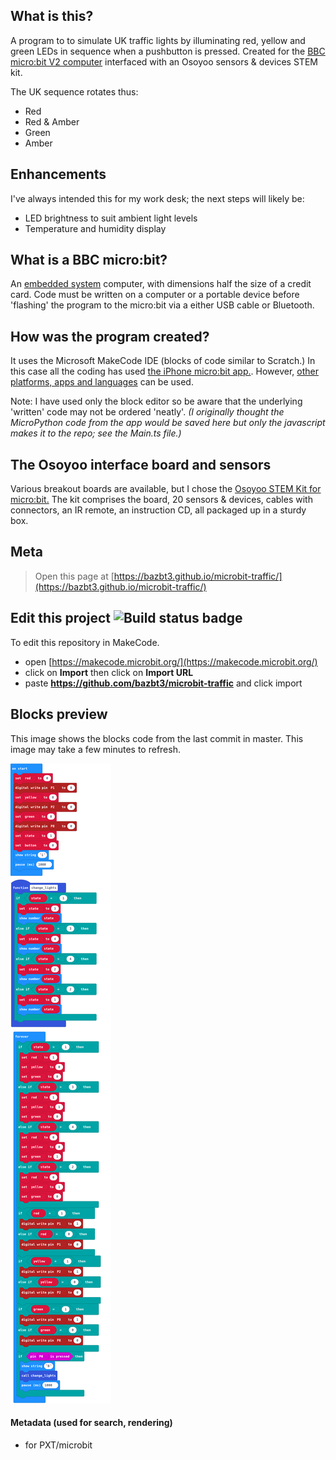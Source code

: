 ## What is this?

A program to to simulate UK traffic lights by illuminating red, yellow and green LEDs in sequence when a pushbutton is pressed.  Created for the [BBC micro:bit V2 computer](https://microbit.org) interfaced with an Osoyoo sensors & devices STEM kit.

The UK sequence rotates thus:

* Red
* Red & Amber
* Green
* Amber

## Enhancements

I've always intended this for my work desk; the next steps will likely be:

* LED brightness to suit ambient light levels
* Temperature and humidity display

## What is a BBC micro:bit?

An [embedded system](https://en.wikipedia.org/wiki/Embedded_system) computer, with dimensions half the size of a credit card.  Code must be written on a computer or a portable device before 'flashing' the program to the micro:bit via a either USB cable or Bluetooth.

## How was the program created?

It uses the Microsoft MakeCode IDE (blocks of code similar to Scratch.) In this case all the coding has used [the iPhone micro:bit app.](https://apps.apple.com/gb/app/micro-bit/id1092687276).  However, [other platforms, apps and languages](https://microbit.org/code/) can be used.

Note: I have used only the block editor so be aware that the underlying 'written' code may not be ordered 'neatly'.  *(I originally thought the MicroPython code from the app would be saved here but only the javascript makes it to the repo; see the Main.ts file.)*

## The Osoyoo interface board and sensors

Various breakout boards are available, but I chose the [Osoyoo STEM Kit for micro:bit.](https://osoyoo.com/2019/06/13/osoyoo-steam-kit-for-microbit/)  The kit comprises the board, 20 sensors & devices, cables with connectors, an IR remote, an instruction CD, all packaged up in a sturdy box.

## Meta

> Open this page at [https://bazbt3.github.io/microbit-traffic/](https://bazbt3.github.io/microbit-traffic/)

## Edit this project ![Build status badge](https://github.com/bazbt3/microbit-traffic/workflows/MakeCode/badge.svg)

To edit this repository in MakeCode.

* open [https://makecode.microbit.org/](https://makecode.microbit.org/)
* click on **Import** then click on **Import URL**
* paste **https://github.com/bazbt3/microbit-traffic** and click import

## Blocks preview

This image shows the blocks code from the last commit in master.
This image may take a few minutes to refresh.

![A rendered view of the blocks](https://github.com/bazbt3/microbit-traffic/raw/master/.github/makecode/blocks.png)

#### Metadata (used for search, rendering)

* for PXT/microbit
<script src="https://makecode.com/gh-pages-embed.js"></script><script>makeCodeRender("{{ site.makecode.home_url }}", "{{ site.github.owner_name }}/{{ site.github.repository_name }}");</script>
